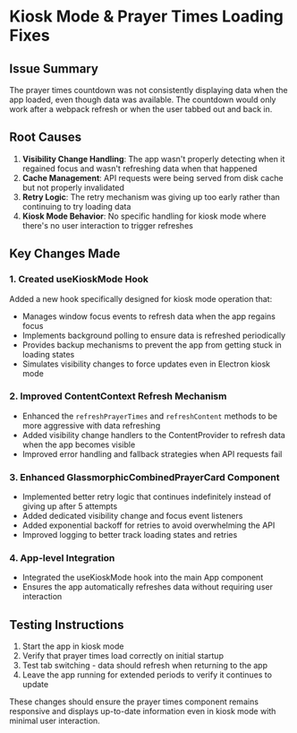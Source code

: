 # Kiosk Mode & Prayer Times Loading Fixes

## Issue Summary
The prayer times countdown was not consistently displaying data when the app loaded, even though data was available. The countdown would only work after a webpack refresh or when the user tabbed out and back in.

## Root Causes
1. **Visibility Change Handling**: The app wasn't properly detecting when it regained focus and wasn't refreshing data when that happened
2. **Cache Management**: API requests were being served from disk cache but not properly invalidated
3. **Retry Logic**: The retry mechanism was giving up too early rather than continuing to try loading data
4. **Kiosk Mode Behavior**: No specific handling for kiosk mode where there's no user interaction to trigger refreshes

## Key Changes Made

### 1. Created useKioskMode Hook
Added a new hook specifically designed for kiosk mode operation that:
- Manages window focus events to refresh data when the app regains focus
- Implements background polling to ensure data is refreshed periodically
- Provides backup mechanisms to prevent the app from getting stuck in loading states
- Simulates visibility changes to force updates even in Electron kiosk mode

### 2. Improved ContentContext Refresh Mechanism
- Enhanced the `refreshPrayerTimes` and `refreshContent` methods to be more aggressive with data refreshing
- Added visibility change handlers to the ContentProvider to refresh data when the app becomes visible
- Improved error handling and fallback strategies when API requests fail

### 3. Enhanced GlassmorphicCombinedPrayerCard Component
- Implemented better retry logic that continues indefinitely instead of giving up after 5 attempts
- Added dedicated visibility change and focus event listeners
- Added exponential backoff for retries to avoid overwhelming the API
- Improved logging to better track loading states and retries

### 4. App-level Integration
- Integrated the useKioskMode hook into the main App component
- Ensures the app automatically refreshes data without requiring user interaction

## Testing Instructions
1. Start the app in kiosk mode
2. Verify that prayer times load correctly on initial startup
3. Test tab switching - data should refresh when returning to the app
4. Leave the app running for extended periods to verify it continues to update

These changes should ensure the prayer times component remains responsive and displays up-to-date information even in kiosk mode with minimal user interaction. 